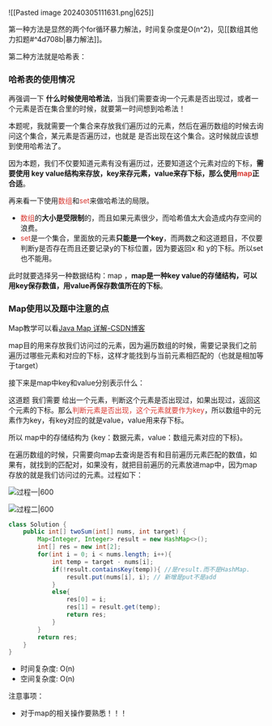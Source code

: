 ![[Pasted image 20240305111631.png|625]]

第一种方法是显然的两个for循环暴力解法，时间复杂度是O(n^2)，见[[数组其他力扣题#^4d708b|暴力解法]]。

第二种方法就是哈希表：
### 哈希表的使用情况

再强调一下 **什么时候使用哈希法**，当我们需要查询一个元素是否出现过，或者一个元素是否在集合里的时候，就要第一时间想到哈希法！

本题呢，我就需要一个集合来存放我们遍历过的元素，然后在遍历数组的时候去询问这个集合，某元素是否遍历过，也就是 是否出现在这个集合。这时候就应该想到使用哈希法了。

因为本题，我们不仅要知道元素有没有遍历过，还要知道这个元素对应的下标，**需要使用 key value结构来存放，key来存元素，value来存下标，那么使用<font color="#d83931">map</font>正合适**。

再来看一下使用<font color="#d83931">数组</font>和<font color="#d83931">set</font>来做哈希法的局限。

- <font color="#d83931">数组</font>的**大小是受限制**的，而且如果元素很少，而哈希值太大会造成内存空间的浪费。
- <font color="#d83931">set</font>是一个集合，里面放的元素**只能是一个key**，而两数之和这道题目，不仅要判断y是否存在而且还要记录y的下标位置，因为要返回x 和 y的下标。所以set 也不能用。

此时就要选择另一种数据结构：map ，**map是一种key value的存储结构，可以用key保存数值，用value再保存数值所在的下标**。

### Map使用以及题中注意的点

Map教学可以看[Java Map 详解-CSDN博客](https://techfanyi.blog.csdn.net/article/details/131384612?spm=1001.2101.3001.6650.1&utm_medium=distribute.pc_relevant.none-task-blog-2%7Edefault%7ECTRLIST%7ERate-1-131384612-blog-129714648.235%5Ev43%5Epc_blog_bottom_relevance_base4&depth_1-utm_source=distribute.pc_relevant.none-task-blog-2%7Edefault%7ECTRLIST%7ERate-1-131384612-blog-129714648.235%5Ev43%5Epc_blog_bottom_relevance_base4&utm_relevant_index=2)

map目的用来存放我们访问过的元素，因为遍历数组的时候，需要记录我们之前遍历过哪些元素和对应的下标，这样才能找到与当前元素相匹配的（也就是相加等于target）

接下来是map中key和value分别表示什么：

这道题 我们需要 给出一个元素，判断这个元素是否出现过，如果出现过，返回这个元素的下标。那么<font color="#d83931">判断元素是否出现，这个元素就要作为key</font>，所以数组中的元素作为key，有key对应的就是value，value用来存下标。

所以 map中的存储结构为 {key：数据元素，value：数组元素对应的下标}。

在遍历数组的时候，只需要向map去查询是否有和目前遍历元素匹配的数值，如果有，就找到的匹配对，如果没有，就把目前遍历的元素放进map中，因为map存放的就是我们访问过的元素。过程如下：

![过程一|600](https://code-thinking-1253855093.file.myqcloud.com/pics/20220711202638.png)

![过程二|600](https://code-thinking-1253855093.file.myqcloud.com/pics/20230220223536.png)


```java
class Solution {
    public int[] twoSum(int[] nums, int target) {
        Map<Integer, Integer> result = new HashMap<>();
        int[] res = new int[2];
        for(int i = 0; i < nums.length; i++){
            int temp = target - nums[i];
            if(!result.containsKey(temp)){ //是result.而不是HashMap.
                result.put(nums[i], i); // 新增是put不是add
            }
            else{
                res[0] = i;
                res[1] = result.get(temp);
                return res;
            }
        }
        return res;
    }
}
```

- 时间复杂度: O(n)
- 空间复杂度: O(n)

注意事项：
- 对于map的相关操作要熟悉！！！